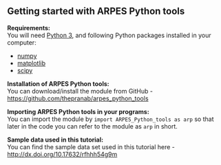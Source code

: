 ## Getting started with ARPES Python tools

**Requirements:**  
You will need [Python 3](https://www.python.org/), and following Python packages installed in your computer:  

+ [numpy](https://numpy.org/)
+ [matplotlib](https://matplotlib.org/)
+ [scipy](https://www.scipy.org/)

**Installation of ARPES Python tools:**  
You can download/install the module from GitHub - <https://github.com/thepranab/arpes_python_tools>

**Importing ARPES Python tools in your programs:**  
You can import the module by  `import ARPES_Python_tools as arp` so that later in the code you can refer to the module as `arp` in short.

**Sample data used in this tutorial:**   
You can find the sample data set used in this tutorial here - <http://dx.doi.org/10.17632/rfhhh54g9m>
